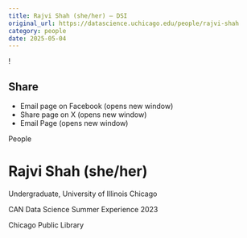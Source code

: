 ```yaml
---
title: Rajvi Shah (she/her) – DSI
original_url: https://datascience.uchicago.edu/people/rajvi-shah
category: people
date: 2025-05-04
---
```


<!-- Table-like structure detected -->

!

## Share

* Email page on Facebook (opens new window)
* Share page on X (opens new window)
* Email Page (opens new window)

<!-- Table-like structure detected -->

People

# Rajvi Shah (she/her)

Undergraduate, University of Illinois Chicago

CAN Data Science Summer Experience 2023

Chicago Public Library